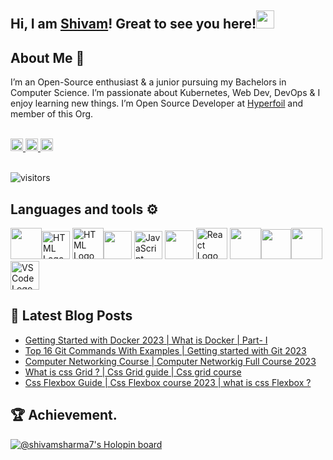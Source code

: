 
 ## Hi, I am [Shivam](https://bio.link/shivams)! Great to see you here!<img src="https://github.com/TheDudeThatCode/TheDudeThatCode/blob/master/Assets/Hi.gif" width="29"> 
 
 ## About Me 🚀
 
I’m an Open-Source enthusiast & a junior pursuing my Bachelors in Computer Science. I’m  passionate about Kubernetes, Web Dev, DevOps & I enjoy learning new things. I’m Open Source Developer at [Hyperfoil](https://github.com/Hyperfoil/Horreum) and member of this Org.
 
 

<br>

<div>
  <a href="https://twitter.com/shivamstwt1" target="_blank"><img alt="Twitter" title="Twitter" src="https://img.shields.io/badge/-Twitter-1DA1F2?style=for-the-badge&logo=twitter&logoColor=white" height="20"/>
</a> <a href="https://www.linkedin.com/in/meshivamsharma/" target="_blank"><img alt="LinkedIn" title="LinkedIn" src="https://img.shields.io/badge/LinkedIn-%230077B5.svg?&style=for-the-badge&logo=linkedin&logoColor=white" height="20"//>
 <a href="https://shivam-sharma.hashnode.dev"><img src="https://img.shields.io/badge/Hashnode-2962FF?style=for-the-badge&logo=hashnode&logoColor=white" height="20"/></a></div>

 <!-- ![Black and Pink Animated Glitch Gaming Facebook Cover (1640 × 500 px) (YouTube Banner) (2048 × 1152 px) (2560 × 1440 px) (Facebook Cover) (1660 × 576 px) (2560 × 1440 px) (LinkedIn Banner)](https://user-images.githubusercontent.com/91419219/189389642-cca6b477-a8d2-48c2-b757-eb415d271924.jpg)-->
 
<br>

 ![visitors](https://visitor-badge.laobi.icu/badge?page_id=shivam-sharma7.shivam-sharma7)
  
  
## Languages and tools ⚙️
 
<p>
 <img src="https://www.vectorlogo.zone/logos/java/java-icon.svg" width="50" height="50"/><img src="https://github.com/get-icon/geticon/blob/master/icons/quarkus-icon.svg" alt="HTML Logo" width="45" height="45"/> <img src="https://www.svgrepo.com/show/303205/html-5-logo.svg" alt="HTML Logo" width="50" height="50"/><img src="https://www.vectorlogo.zone/logos/w3_css/w3_css-official.svg" width="45" height="45"/> <img src="https://cdn.worldvectorlogo.com/logos/logo-javascript.svg" alt="JavaScript Logo" width="45" height="45"/> <img src="https://www.vectorlogo.zone/logos/typescriptlang/typescriptlang-icon.svg" width="46" height= "46" /> <img src="https://cdn.worldvectorlogo.com/logos/react-2.svg" alt="React Logo" width="50" height="50"/> <img src="https://www.vectorlogo.zone/logos/nodejs/nodejs-icon.svg" width="50" height="50"/><img src="https://www.vectorlogo.zone/logos/mongodb/mongodb-icon.svg" width="48" height="48" /><img src="https://www.vectorlogo.zone/logos/netlify/netlify-icon.svg" width="50" height="50"/> <img src="https://cdn.worldvectorlogo.com/logos/visual-studio-code-1.svg" alt="VSCode Logo" width="46" height="46"/>  
</p>


## 📕 Latest Blog Posts

<!-- BLOG-POST-LIST:START -->
- [Getting Started with Docker 2023 | What is Docker | Part- I](https://shivam-sharma.hashnode.dev/getting-started-with-docker-2023-what-is-docker-part-i)
- [Top 16 Git Commands With Examples | Getting started with Git 2023](https://shivam-sharma.hashnode.dev/top-16-git-commands-with-examples-getting-started-with-git-2023)
- [Computer Networking Course | Computer Networkig Full Course  2023](https://shivam-sharma.hashnode.dev/computer-networking-course-computer-networkig-full-course-2023)
- [What is css Grid ? | Css Grid guide | Css grid course](https://shivam-sharma.hashnode.dev/what-is-css-grid-css-grid-guide-css-grid-course)
- [Css Flexbox  Guide | Css Flexbox  course 2023 | what is css Flexbox ?](https://shivam-sharma.hashnode.dev/css-flexbox-guide-css-flexbox-course-2023-what-is-css-flexbox)
<!-- BLOG-POST-LIST:END -->

 
## 🏆 Achievement.
[![@shivamsharma7's Holopin board](https://holopin.me/shivamsharma7)](https://holopin.io/@shivamsharma7)
